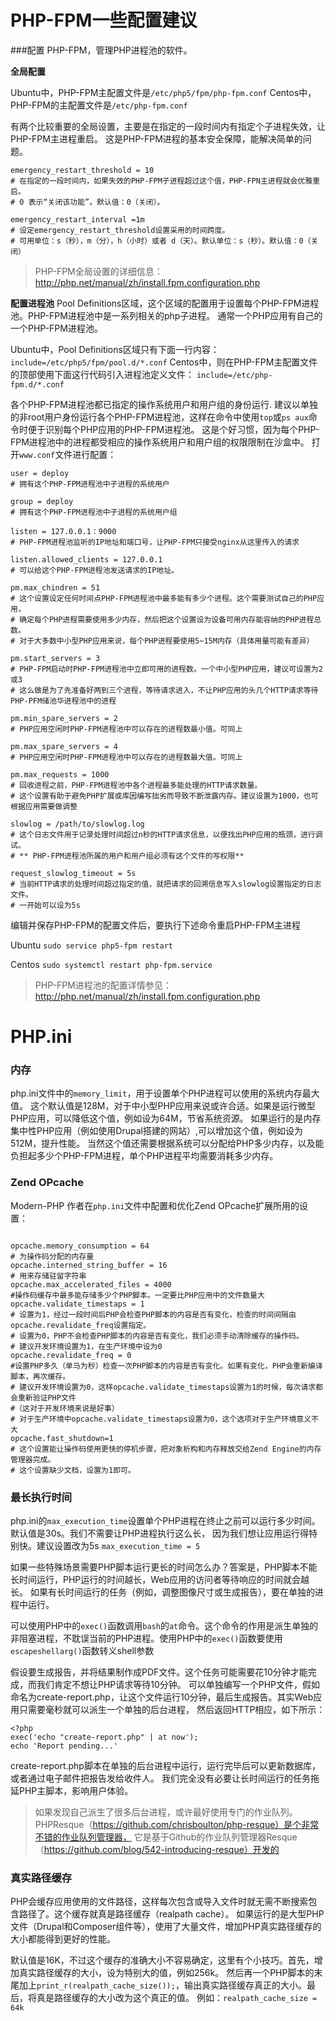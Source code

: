 # PHP-FPM一些配置建议

###配置
PHP-FPM，管理PHP进程池的软件。

**全局配置**

Ubuntu中，PHP-FPM主配置文件是`/etc/php5/fpm/php-fpm.conf`
Centos中，PHP-FPM的主配置文件是`/etc/php-fpm.conf`

有两个比较重要的全局设置，主要是在指定的一段时间内有指定个子进程失效，让PHP-FPM主进程重启。
这是PHP-FPM进程的基本安全保障，能解决简单的问题。
```
emergency_restart_threshold = 10
# 在指定的一段时间内，如果失效的PHP-FPM子进程超过这个值，PHP-FPN主进程就会优雅重启。
# 0 表示“关闭该功能”。默认值：0（关闭）。

emergency_restart_interval =1m
# 设定emergency_restart_threshold设置采用的时间跨度。
# 可用单位：s（秒），m（分），h（小时）或者 d（天）。默认单位：s（秒）。默认值：0（关闭）

```
> PHP-FPM全局设置的详细信息：http://php.net/manual/zh/install.fpm.configuration.php

**配置进程池**
Pool Definitions区域，这个区域的配置用于设置每个PHP-FPM进程池。PHP-FPM进程池中是一系列相关的php子进程。
通常一个PHP应用有自己的一个PHP-FPM进程池。

Ubuntu中，Pool Definitions区域只有下面一行内容：
`include=/etc/php5/fpm/pool.d/*.conf`
Centos中，则在PHP-FPM主配置文件的顶部使用下面这行代码引入进程池定义文件：
`include=/etc/php-fpm.d/*.conf`

各个PHP-FPM进程池都已指定的操作系统用户和用户组的身份运行.
建议以单独的非root用户身份运行各个PHP-FPM进程池，这样在命令中使用`top`或`ps aux`命令时便于识别每个PHP应用的PHP-FPM进程池。
这是个好习惯，因为每个PHP-FPM进程池中的进程都受相应的操作系统用户和用户组的权限限制在沙盒中。
打开`www.conf`文件进行配置：
```
user = deploy
# 拥有这个PHP-FPM进程池中子进程的系统用户

group = deploy
# 拥有这个PHP-FPM进程池中子进程的系统用户组

listen = 127.0.0.1：9000
# PHP-FPM进程池监听的IP地址和端口号，让PHP-FPM只接受nginx从这里传入的请求

listen.allowed_clients = 127.0.0.1
# 可以给这个PHP-FPM进程池发送请求的IP地址。

pm.max_chindren = 51
# 这个设置设定任何时间点PHP-FPM进程池中最多能有多少个进程。这个需要测试自己的PHP应用，
# 确定每个PHP进程需要使用多少内存，然后把这个设置设为设备可用内存能容纳的PHP进程总数。
# 对于大多数中小型PHP应用来说，每个PHP进程要使用5~15M内存（具体用量可能有差异）

pm.start_servers = 3
# PHP-FPM启动时PHP-FPM进程池中立即可用的进程数。一个中小型PHP应用，建议可设置为2或3
# 这么做是为了先准备好两到三个进程，等待请求进入，不让PHP应用的头几个HTTP请求等待PHP-PFM储池华进程池中的进程

pm.min_spare_servers = 2
# PHP应用空闲时PHP-FPM进程池中可以存在的进程数最小值。可同上

pm.max_spare_servers = 4
# PHP应用空闲时PHP-FPM进程池中可以存在的进程数最大值。可同上

pm.max_requests = 1000
# 回收进程之前，PHP-FPM进程池中各个进程最多能处理的HTTP请求数量。
# 这个设置有助于避免PHP扩展或库因编写拙劣而导致不断泄露内存。建议设置为1000，也可根据应用需要做调整

slowlog = /path/to/slowlog.log
# 这个日志文件用于记录处理时间超过n秒的HTTP请求信息，以便找出PHP应用的瓶颈，进行调试。
# ** PHP-FPM进程池所属的用户和用户组必须有这个文件的写权限**

request_slowlog_timeout = 5s
# 当前HTTP请求的处理时间超过指定的值，就把请求的回溯信息写入slowlog设置指定的日志文件。
# 一开始可以设为5s
```

编辑并保存PHP-FPM的配置文件后，要执行下述命令重启PHP-FPM主进程

Ubuntu
`sudo service php5-fpm restart`

Centos
`sudo systemctl restart php-fpm.service`

> PHP-FPM进程池的配置详情参见：http://php.net/manual/zh/install.fpm.configuration.php

# PHP.ini

### 内存
php.ini文件中的`memory_limit`，用于设置单个PHP进程可以使用的系统内存最大值。
这个默认值是128M，对于中小型PHP应用来说或许合适。如果是运行微型PHP应用，可以降低这个值，例如设为64M，节省系统资源。
如果运行的是内存集中性PHP应用（例如使用Drupal搭建的网站）,可以增加这个值，例如设为512M，提升性能。
当然这个值还需要根据系统可以分配给PHP多少内存，以及能负担起多少个PHP-FPM进程，单个PHP进程平均需要消耗多少内存。

### Zend OPcache
Modern-PHP 作者在`php.ini`文件中配置和优化Zend OPcache扩展所用的设置：
```

opcache.memory_consumption = 64
# 为操作码分配的内存量
opcache.interned_string_buffer = 16
# 用来存储驻留字符串
opcache.max_accelerated_files = 4000
#操作码缓存中最多能存储多少个PHP脚本。一定要比PHP应用中的文件数量大
opcache.validate_timestaps = 1
# 设置为1，经过一段时间后PHP会检查PHP脚本的内容是否有变化，检查的时间间隔由opcache.revalidate_freq设置指定。
# 设置为0，PHP不会检查PHP脚本的内容是否有变化，我们必须手动清除缓存的操作码。
# 建议开发环境设置为1，在生产环境中设为0
opcache.revalidate_freq = 0
#设置PHP多久（单马为秒）检查一次PHP脚本的内容是否有变化。如果有变化，PHP会重新编译脚本，再次缓存。
# 建议开发环境设置为0，这样opcache.validate_timestaps设置为1的时候，每次请求都会重新验证PHP文件
#（这对于开发环境来说是好事）
# 对于生产环境中opcache.validate_timestaps设置为0，这个选项对于生产环境意义不大
opcache.fast_shutdown=1
# 这个设置能让操作码使用更快的停机步骤，把对象析构和内存释放交给Zend Engine的内存管理器完成。
# 这个设置缺少文档，设置为1即可。

```

### 最长执行时间
php.ini的`max_execution_time`设置单个PHP进程在终止之前可以运行多少时间。默认值是30s。我们不需要让PHP进程执行这么长，
因为我们想让应用运行得特别快。建议设置改为5s
`max_execution_time = 5`

如果一些特殊场景需要PHP脚本运行更长的时间怎么办？答案是，PHP脚本不能长时间运行，PHP运行的时间越长，Web应用的访问者等待响应的时间就会越长。
如果有长时间运行的任务（例如，调整图像尺寸或生成报告），要在单独的进程中运行。

可以使用PHP中的`exec()`函数调用`bash`的`at`命令。这个命令的作用是派生单独的非阻塞进程，不耽误当前的PHP进程。使用PHP中的`exec()`函数要使用
`escapeshellarg()`函数转义shell参数

假设要生成报告，并将结果制作成PDF文件。这个任务可能需要花10分钟才能完成，而我们肯定不想让PHP请求等待10分钟。
可以单独编写一个PHP文件，假如命名为create-report.php，让这个文件运行10分钟，最后生成报告。其实Web应用只需要毫秒就可以派生一个单独的后台进程，
然后返回HTTP相应，如下所示：
```
<?php
exec('echo "create-report.php" | at now');
echo 'Report pending...'

```
create-report.php脚本在单独的后台进程中运行，运行完毕后可以更新数据库，或者通过电子邮件把报告发给收件人。
我们完全没有必要让长时间运行的任务拖延PHP主脚本，影响用户体验。
> 如果发现自己派生了很多后台进程，或许最好使用专门的作业队列。PHPResque（https://github.com/chrisboulton/php-resque）是个非常不错的作业队列管理器，
> 它是基于Github的作业队列管理器Resque（https://github.com/blog/542-introducing-resque）开发的

### 真实路径缓存
PHP会缓存应用使用的文件路径，这样每次包含或导入文件时就无需不断搜索包含路径了。这个缓存就真是路径缓存（realpath cache）。
如果运行的是大型PHP文件（Drupal和Composer组件等），使用了大量文件，增加PHP真实路径缓存的大小都能得到更好的性能。

默认值是16K，不过这个缓存的准确大小不容易确定，这里有个小技巧。首先，增加真实路径缓存的大小，设为特别大的值，例如256k。
然后再一个PHP脚本的末尾加上`print_r(realpath_cache_size());`，输出真实路径缓存真正的大小。最后，将真是路径缓存的大小改为这个真正的值。
例如：`realpath_cache_size = 64k`
